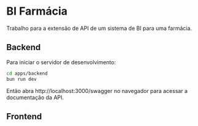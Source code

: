 # BI Farmácia

Trabalho para a extensão de API de um sistema de BI para uma farmácia.

## Backend

Para iniciar o servidor de desenvolvimento:

```bash
cd apps/backend
bun run dev
```

Então abra http://localhost:3000/swagger no navegador para acessar a documentação da API.

## Frontend
